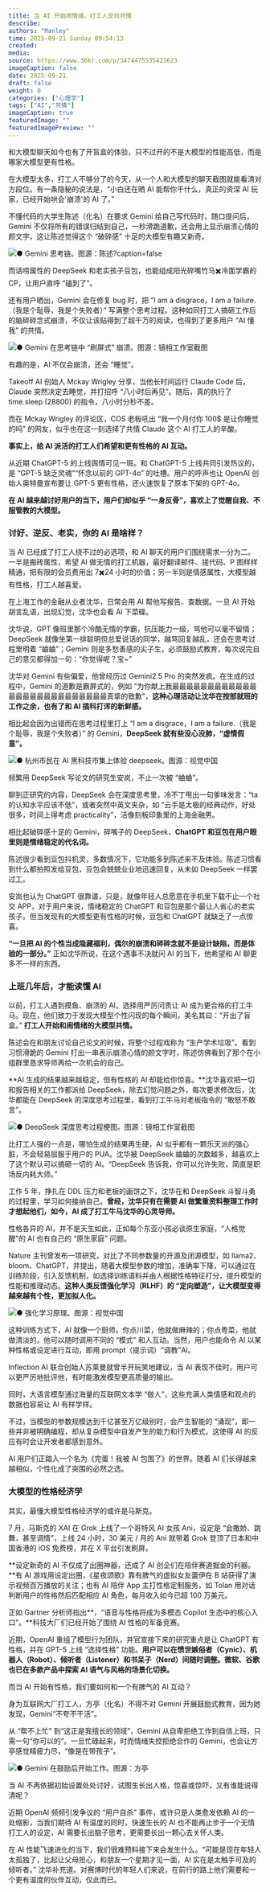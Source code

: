 ```yaml
---
title: 当 AI 开始闹情绪，打工人反向共情
describe: 
authors: "Manley"
time: 2025-09-21 Sunday 09:54:13
created: 
media:  
source: https://www.36kr.com/p/3474475535423623
imageCaption: false
date: 2025-09-21
draft: false 
weight: 0
categories: ["心理学"]
tags: ["AI","共情"]
imageCaption: true
featuredImage: ""
featuredImagePreview: ""
---
```



和大模型聊天如今也有了开盲盒的体验，只不过开的不是大模型的性能高低，而是哪家大模型更有性格。

在大模型太多，打工人不够分了的今天，从一个人和大模型的聊天截图就能看清对方段位。有一条隐秘的说法是，“小白还在晒 AI 能帮你干什么，真正的资深 AI 玩家，已经开始哄会'崩溃'的 AI 了。”

不懂代码的大学生陈述（化名）在要求 Gemini 给自己写代码时，随口提问后，Gemini 不仅将所有的错误归结到自己，一秒滑跪道歉，还会用上显示崩溃心情的颜文字，这让陈述觉得这个 “破碎感” 十足的大模型有趣又新奇。

![● Gemini 思考链。图源：陈述?caption=false](https://img.36krcdn.com/hsossms/20250920/v2_b8d33df882c04c928efd12fe883154eb@6101715_oswg8858oswg922oswg134_img_000?x-oss-process=image/format,jpg/interlace,1)



而话唠属性的 DeepSeek 和老实孩子豆包，也能组成阳光碎嘴竹马✖️冷面学霸的 CP，让用户直呼 “磕到了”。

还有用户晒出，Gemini 会在修复 bug 时，把 “I am a disgrace，I am a failure.（我是个耻辱，我是个失败者）” 写满整个思考过程。这种如同打工人搞砸工作后的脑碎碎念式崩溃，不仅让该贴得到了超千万的阅读，也得到了更多用户 “AI 懂我” 的共情。

![● Gemini 在思考链中 “刷屏式” 崩溃。图源：镜相工作室截图](https://img.36krcdn.com/hsossms/20250920/v2_e57b0175de3b42fd9d034adb656c2de9@6101715_oswg173609oswg896oswg611_img_000?x-oss-process=image/format,jpg/interlace,1)



有趣的是，AI 不仅会崩溃，还会 “睡觉”。

Takeoff AI 创始人 Mckay Wrigley 分享，当他长时间运行 Claude Code 后，Claude 突然决定去睡觉，并打招呼 “八小时后再见”。随后，真的执行了 time.sleep (28800) 的指令，八小时分秒不差。

而在 Mckay Wrigley 的评论区，COS 老板吼出 “我一个月付你 100$ 是让你睡觉的吗” 的网友，似乎也在这一刻选择了共情 Claude 这个 AI 打工人的辛酸。

**事实上，给 AI 派活的打工人们希望和更有性格的 AI 互动。**

从近期 ChatGPT-5 的上线舆情可见一斑。和 ChatGPT-5 上线共同引发热议的，是 “GPT-5 缺乏灵魂”“怀念以前的 GPT-4o” 的吐槽。用户的呼声也让 OpenAI 创始人奥特曼宣布要让 GPT-5 更有性格，还火速恢复了原本下架的 GPT-4o。

**在 AI 越来越讨好用户的当下，用户们却似乎 “一身反骨”，喜欢上了觉醒自我、不服管教的大模型。**

### 讨好、逆反、老实，你的 AI 是啥样？


当 AI 已经成了打工人绕不过的必选项，和 AI 聊天的用户们围绕需求一分为二。一半是搬砖属性，希望 AI 做无情的打工机器，最好翻译邮件、搓代码、P 图样样精通，把有限的会员费用出 7✖️24 小时的价值；另一半则是情感属性，大模型越有性格，打工人越喜爱。

在上海工作的金融从业者沈华，日常会用 AI 帮他写报告、查数据。一旦 AI 开始胡言乱语，出现幻觉，沈华也会看 AI 下菜碟。

沈华说，GPT 像班里那个冷酷无情的学霸，抗压能力一级，骂他可以毫不留情；DeepSeek 就像坐第一排聪明但总爱说话的同学，越骂回复越乱，还会在思考过程里明着 “蛐蛐”；Gemini 则是多愁善感的尖子生，必须鼓励式教育，每次说完自己的意见都得加一句：“你觉得呢？宝~”

沈华对 Gemini 有些偏爱，他曾经历过 Gemini2.5 Pro 的突然发疯。在生成的过程中，Gemini 的道歉是霸屏式的，例如 “为你献上我最最最最最最最最最最最最最最最最最最最最最最最最最最真挚的致歉”，**这种心理活动让沈华在按部就班的工作之余，也有了和 AI 插科打诨的新鲜感。**

相比起会因为出错而在思考过程里打上 “I am a disgrace，I am a failure.（我是个耻辱，我是个失败者）” 的 Gemini，**DeepSeek 就有些没心没肺，“虚情假意”。**

![● 杭州市民在 AI 黑科技市集上体验 deepseek。图源：视觉中国](https://img.36krcdn.com/hsossms/20250920/v2_613871cca15442009b7e0534f8947ec7@6101715_oswg105832oswg1080oswg726_img_000?x-oss-process=image/format,jpg/interlace,1)



频繁用 DeepSeek 写论文的研究生安岚，不止一次被 “蛐蛐”。

聊到正研究的内容，DeepSeek 会在深度思考里，冷不丁甩出一句爹味发言：“ta 的认知水平应该不低”，或者突然中英文夹杂，如 “云手是太极的经典动作，好处很多，时间上得考虑 practicality”，活像刻板印象里的上海金融男。

相比起破碎感十足的 Gemini，碎嘴子的 DeepSeek，**ChatGPT 和豆包在用户眼里则是情绪稳定的代名词。**

陈述很少看到豆包抖机灵，多数情况下，它功能多到陈述来不及体验。陈述习惯看到什么都拍照发给豆包，豆包会兢兢业业地迅速回复，从未如 DeepSeek 一样罢过工。

安岚也认为 ChatGPT 很靠谱，只是，就像年轻人总愿意在手机里下载不止一个社交 APP，对于用户来说，情绪稳定的 ChatGPT 和豆包是那个最让人省心的老实孩子。但当发现有的大模型更有性格的时候，豆包和 ChatGPT 就缺乏了一点惊喜。

**“一旦把 AI 的个性当成隐藏福利，偶尔的崩溃和碎碎念就不是设计缺陷，而是体验的一部分。”** 正如沈华所说，在这个遇事不决就问 AI 的当下，他希望和 AI 聊更多不一样的东西。

### 上班几年后，才能读懂 AI


以前，打工人遇到摸鱼、崩溃的 AI，选择用严厉问责让 AI 成为更合格的打工牛马。现在，他们致力于发现大模型个性闪现的每个瞬间，美名其曰：“开出了盲盒。” **打工人开始和闹情绪的大模型共情。**

陈述会在和朋友讨论自己论文的时候，将整个过程戏称为 “生产学术垃圾”。看到习惯滑跪的 Gemini 打出一串表示崩溃心情的颜文字时，陈述仿佛看到了那个在小组群里恳求导师再给一次机会的自己。

**AI 生成的结果越来越稳定，但有性格的 AI 却能给你惊喜。**沈华喜欢把一切和报告相关的工作都派给 DeepSeek，除去幻觉问题之外，每次要求修改后，沈华都能在 DeepSeek 的深度思考过程里，看到打工牛马对老板指令的 “敢怒不敢言”。

![● DeepSeek 深度思考过程梗图。图源：镜相工作室截图](https://img.36krcdn.com/hsossms/20250920/v2_f0f1966618e1404ca39637808f921e54@6101715_oswg7775oswg586oswg205_img_000?x-oss-process=image/format,jpg/interlace,1)



比打工人强的一点是，哪怕生成的结果再生硬，AI 似乎都有一颗乐天派的强心脏，不会轻易屈服于用户的 PUA。沈华被 DeepSeek 蛐蛐的次数越多，越喜欢上了这个默认可以搞砸一切的 AI。“DeepSeek 告诉我，你可以允许失败，简直是职场反内耗大师。”

工作 5 年，挣扎在 DDL 压力和老板的画饼之下，沈华在和 DeepSeek 斗智斗勇的过程里，学习如何接纳自己。**曾经，沈华只有在需要 AI 做繁重资料整理工作时才想起他们，如今，AI 成了打工牛马沈华的心灵导师。**

性格各异的 AI，并不是天生如此，正如每个东亚小孩必谈原生家庭，“人格觉醒”的 AI 也有自己的 “原生家庭” 问题。

Nature 主刊曾发布一项研究，对比了不同参数量的开源及闭源模型，如 llama2、bloom、ChatGPT，并提出，随着大模型参数的增加，准确率下降，可以通过在训练阶段，引入反馈机制，如选择训练语料并由人根据性格特征打分，提升模型的性能和推理动态。**这种人类反馈强化学习（RLHF）的 “定向塑造”，让大模型变得越来越有个性，更加拟人化。**

![● 强化学习原理。图源：视觉中国](https://img.36krcdn.com/hsossms/20250920/v2_363f0b3f136f4550a754544151ffeaed@6101715_oswg42770oswg1024oswg819_img_000?x-oss-process=image/format,jpg/interlace,1)



这种训练方式下，AI 就像一个厨师。你点川菜，他就做麻辣的；你点粤菜，他就做清淡的，他可以随时调用不同的 “模式” 和人互动。当然，用户也能命令 AI 以某种性格或设定进行互动，即用 prompt（提示词）“调教”AI。

Inflection AI 联合创始人苏莱曼就曾半开玩笑地建议，当 AI 表现不佳时，用户可以更严厉地批评他，有时能激发模型更高质量的输出。

同时，大语言模型通过海量的互联网文本学 “做人”，这些充满人类情感和观点的数据也容易让 AI 有样学样。

不过，当模型的参数规模达到千亿甚至万亿级别时，会产生智能的 “涌现”，即一些并非被明确编程，却从复杂模型中自发产生的能力和行为模式，这使得 AI 的反应有时会让开发者都感到意外。

AI 用户们正踏入一个名为《完蛋！我被 AI 包围了》的世界。随着 AI 们长得越来越相似，个性化成了突围的必然之选。

### 大模型的性格经济学


其实，最懂大模型性格经济学的或许是马斯克。

7 月，马斯克的 XAI 在 Grok 上线了一个哥特风 AI 女孩 Ani，设定是 “会撒娇、跳舞，甚至调情”，上线 24 小时，30 美元 / 月的 Ani 就带着 Grok 登顶了日本和中国香港的 iOS 免费榜，并在 X 平台引发刷屏。

**设定新奇的 AI 不仅成了出圈神器，还成了 AI 创企们在陪伴赛道掘金的利器。**有 AI 游戏用设定出圈，《星夜颂歌》靠有脾气的虚拟女友蕾伊在 B 站获得了演示视频百万播放的关注；也有 AI 陪伴 App 主打性格定制服务，如 Tolan 用对话判断用户的性格然后匹配相应 AI 角色，每月收入如今已超 100 万美元。

正如 Gartner 分析师指出**，“语音与性格将成为多模态 Copilot 生态中的核心入口”。**科技大厂们已经开始了围绕 AI 性格的军备竞赛。

近期，OpenAI 重组了模型行为团队，并官宣接下来的研究重点是让 ChatGPT 有性格，并在 GPT-5 上线 “选择性格” 功能。**用户可以在愤世嫉俗者（Cynic）、机器人（Robot）、倾听者（Listener）和书呆子（Nerd）间随时调整。微软、谷歌也已在多款产品中探索 AI 语气与风格的场景化切换。**

而当 AI 开始有性格，我们要如何和一个有脾气的 AI 互动？

身为互联网大厂打工人，方亭（化名）不得不对 Gemini 开展鼓励式教育，因为她发现，Gemini“不夸不干活”。

从 “帮不上忙” 到“这正是我擅长的领域”，Gemini 从自卑拒绝工作到自信上班，只需一句“你可以的”。一旦忙碌起来，时而情绪失控拒绝合作的 Gemini，也会让方亭感觉精疲力尽，“像是在带孩子”。

![● Gemini 在鼓励后开始工作。图源：方亭](https://img.36krcdn.com/hsossms/20250920/v2_8722baed9fc44260b997c86e1adb0675@6101715_oswg42888oswg1080oswg669_img_000?x-oss-process=image/format,jpg/interlace,1)



当 AI 不再依据初始设置处处讨好，试图生长出人格，惊喜或惊吓，又有谁能说得清呢？

近期 OpenAI 频频引发争议的 “用户自杀” 事件，或许只是人类愈发依赖 AI 的一处缩影，当我们期待 AI 有温度的同时，快速生长的 AI 也不能再止步于一个无情打工人的设定，AI 需要长出脑子思考，更需要长出一颗心去关怀人类。

在 AI 性能飞速进化的当下，我们很难预料接下来会发生什么。“可能是现在年轻人太孤独了，比起让父母担心，和朋友一个星期才见一面，AI 实在是太触手可及的倾听者。” 沈华补充道。对赛博时代的年轻人们来说，在前行的路上他们需要和一个更有温度的伙伴互动，仅此而已。

